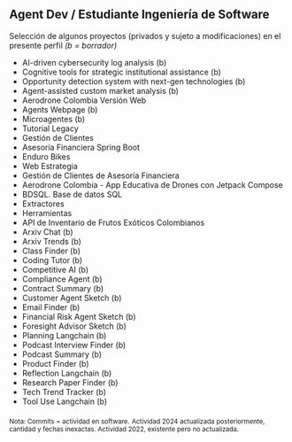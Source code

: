 [Hola! Gracias por clonar / descargar este repositorio. Te invito a visitarlo también directamente para una experiencia directa!]: #

## Agent Dev /  Estudiante Ingeniería de Software

Selección de algunos proyectos (privados y sujeto a modificaciones) en el presente perfil 
*(b = borrador)*


- AI-driven cybersecurity log analysis (b)
- Cognitive tools for strategic institutional assistance (b)
- Opportunity detection system with next-gen technologies (b)
- Agent-assisted custom market analysis (b)
- Aerodrone Colombia Versión Web  
- Agents Webpage (b)  
- Microagentes (b)
- Tutorial Legacy  
- Gestión de Clientes  
- Asesoría Financiera Spring Boot  
- Enduro Bikes  
- Web Estrategia  
- Gestión de Clientes de Asesoría Financiera  
- Aerodrone Colombia - App Educativa de Drones con Jetpack Compose  
- BDSQL. Base de datos SQL  
- Extractores  
- Herramientas  
- API de Inventario de Frutos Exóticos Colombianos    
- Arxiv Chat (b)
- Arxiv Trends (b)  
- Class Finder  (b)
- Coding Tutor  (b)
- Competitive AI  (b)
- Compliance Agent  (b)
- Contract Summary  (b)
- Customer Agent Sketch (b)  
- Email Finder  (b)
- Financial Risk Agent Sketch  (b)
- Foresight Advisor Sketch  (b)  
- Planning Langchain  (b)
- Podcast Interview Finder (b)  
- Podcast Summary  (b)
- Product Finder  (b)
- Reflection Langchain (b) 
- Research Paper Finder  (b)
- Tech Trend Tracker  (b)
- Tool Use Langchain  (b)



<sub>Nota: Commits = actividad en software.</sub>
<sub>Actividad 2024 actualizada posteriormente, cantidad y fechas inexactas. Actividad 2022, existente pero no actualizada.</sub>



